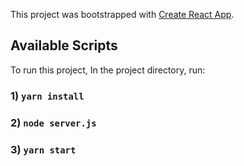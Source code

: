 This project was bootstrapped with [Create React App](https://github.com/facebook/create-react-app).

## Available Scripts

To run this project,
In the project directory, run:

### 1) `yarn install`

### 2) `node server.js`

### 3) `yarn start`
